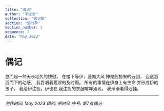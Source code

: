 ```yaml
---
title: "偶记"
author: "李尤台"
collection: "偶记集"
section: "感时孕"
section_number: 3
sequence: 7
date: "May 2023"
---
```


# 偶记

忽而起一种天长地久的快慰。
在楼下等伊，蓬勃大风
神鬼般掠来的云团，
迎这滔滔而下的动感，
我吞咽着荒谬的及时雨。
所有的事情在伊身上有生命
并形成伊的孩子。
我给伊注视，伊也在
我注视的衣服喧哗涌现，
我渐渐看得迟钝。

---
*创作时间: May 2023*
*辑别: 感时孕*
*序号: 第7首偶记*
